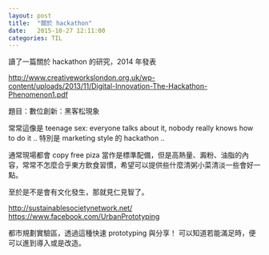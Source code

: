 ```yaml
---
layout: post
title:  "關於 hackathon"
date:   2015-10-27 12:11:00
categories: TIL
---
```


讀了一篇關於 hackathon 的研究，2014 年發表

http://www.creativeworkslondon.org.uk/wp-content/uploads/2013/11/Digital-Innovation-The-Hackathon-Phenomenon1.pdf

題目：數位創新：黑客松現象

常常這像是 teenage sex: everyone talks about it, nobody really knows how to do it .. 特別是 marketing style 的 hackathon ..

通常現場都會 copy free piza 當作是標準配備，但是高熱量、澱粉、油脂的內容，常常不怎麼合乎東方飲食習慣，希望可以提供些什麼清粥小菜清淡一些會好一點。

至於是不是會有文化發生，那就見仁見智了。

http://sustainablesocietynetwork.net/
https://www.facebook.com/UrbanPrototyping

都市規劃實驗區，透過這種快速 prototyping 與分享！ 
可以知道若能滿足時，便可以進到導入或是改造。

